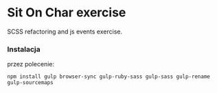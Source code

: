 # Sit On Char exercise

SCSS refactoring and js events exercise.

### Instalacja

przez polecenie:

````npm install gulp browser-sync gulp-ruby-sass gulp-sass gulp-rename gulp-sourcemaps````

